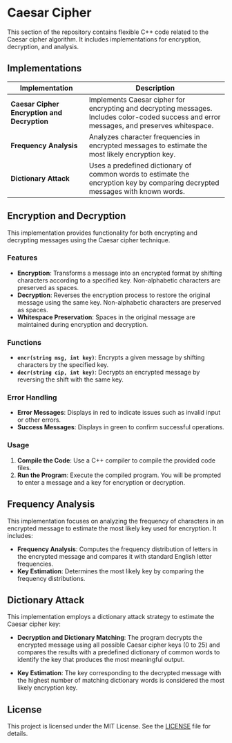 # Caesar Cipher

This section of the repository contains flexible C++ code related to the Caesar cipher algorithm. It includes implementations for encryption, decryption, and analysis.

## Implementations

| **Implementation**                      | **Description**                                                                                          |
|----------------------------------------|----------------------------------------------------------------------------------------------------------|
| **Caesar Cipher Encryption and Decryption** | Implements Caesar cipher for encrypting and decrypting messages. Includes color-coded success and error messages, and preserves whitespace. |
| **Frequency Analysis**                  | Analyzes character frequencies in encrypted messages to estimate the most likely encryption key.         |
| **Dictionary Attack**                   | Uses a predefined dictionary of common words to estimate the encryption key by comparing decrypted messages with known words. |

## Encryption and Decryption

This implementation provides functionality for both encrypting and decrypting messages using the Caesar cipher technique. 

### Features

- **Encryption**: Transforms a message into an encrypted format by shifting characters according to a specified key. Non-alphabetic characters are preserved as spaces.
- **Decryption**: Reverses the encryption process to restore the original message using the same key. Non-alphabetic characters are preserved as spaces.
- **Whitespace Preservation**: Spaces in the original message are maintained during encryption and decryption.

### Functions

- **`encr(string msg, int key)`**: Encrypts a given message by shifting characters by the specified key.
- **`decr(string cip, int key)`**: Decrypts an encrypted message by reversing the shift with the same key.

### Error Handling

- **Error Messages**: Displays in red to indicate issues such as invalid input or other errors.
- **Success Messages**: Displays in green to confirm successful operations.

### Usage

1. **Compile the Code**: Use a C++ compiler to compile the provided code files.
2. **Run the Program**: Execute the compiled program. You will be prompted to enter a message and a key for encryption or decryption.

## Frequency Analysis

This implementation focuses on analyzing the frequency of characters in an encrypted message to estimate the most likely key used for encryption. It includes:

- **Frequency Analysis**: Computes the frequency distribution of letters in the encrypted message and compares it with standard English letter frequencies.
- **Key Estimation**: Determines the most likely key by comparing the frequency distributions.

## Dictionary Attack

This implementation employs a dictionary attack strategy to estimate the Caesar cipher key:

- **Decryption and Dictionary Matching**: The program decrypts the encrypted message using all possible Caesar cipher keys (0 to 25) and compares the results with a predefined dictionary of common words to identify the key that produces the most meaningful output.

- **Key Estimation**: The key corresponding to the decrypted message with the highest number of matching dictionary words is considered the most likely encryption key.

## License

This project is licensed under the MIT License. See the [LICENSE](LICENSE) file for details.
